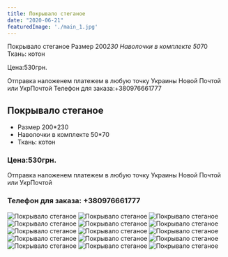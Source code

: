 ```yaml
---
title: Покрывало стеганое 
date: "2020-06-21"
featuredImage: './main_1.jpg'
---
```


Покрывало стеганое 
Размер 200*230
Наволочки в комплекте 50*70
Ткань: котон

Цена:530грн.

Отправка наложенем платежем в любую точку Украины Новой Почтой или УкрПочтой
Телефон для заказа:+380976661777

<!-- end -->

## Покрывало стеганое 
*   Размер 200*230
*   Наволочки в комплекте 50*70
*   Ткань: котон

### Цена:530грн.

Отправка наложенем платежем в любую точку Украины Новой Почтой или УкрПочтой

### Телефон для заказа: +380976661777


![Покрывало стеганое](./1.jpeg?raw=true "Покрывало стеганое")
![Покрывало стеганое](./2.jpeg?raw=true "Покрывало стеганое")
![Покрывало стеганое](./3.jpeg?raw=true "Покрывало стеганое")
![Покрывало стеганое](./4.jpeg?raw=true "Покрывало стеганое")
![Покрывало стеганое](./5.jpeg?raw=true "Покрывало стеганое")
![Покрывало стеганое](./6.jpeg?raw=true "Покрывало стеганое")
![Покрывало стеганое](./7.jpeg?raw=true "Покрывало стеганое")
![Покрывало стеганое](./8.jpeg?raw=true "Покрывало стеганое")
![Покрывало стеганое](./9.jpeg?raw=true "Покрывало стеганое")
![Покрывало стеганое](./10.jpeg?raw=true "Покрывало стеганое")
![Покрывало стеганое](./11.jpeg?raw=true "Покрывало стеганое")
![Покрывало стеганое](./12.jpeg?raw=true "Покрывало стеганое")
![Покрывало стеганое](./13.jpeg?raw=true "Покрывало стеганое")
![Покрывало стеганое](./14.jpeg?raw=true "Покрывало стеганое")
![Покрывало стеганое](./15.jpeg?raw=true "Покрывало стеганое")